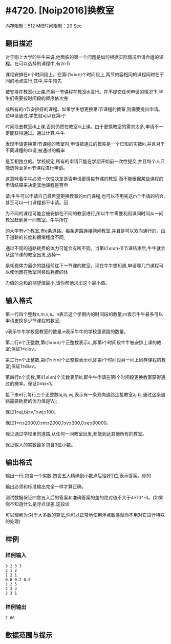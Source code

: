 # #4720. [Noip2016]换教室

内存限制：512 MiB时间限制：20 Sec

## 题目描述

对于刚上大学的牛牛来说,他面临的第一个问题是如何根据实际情况申请合适的课程。在可以选择的课程中,有2n节

课程安排在n个时间段上。在第i(1&le;i&le;n)个时间段上,两节内容相同的课程同时在不同的地点进行,其中,牛牛预先

被安排在教室ci上课,而另一节课程在教室di进行。在不提交任何申请的情况下,学生们需要按时间段的顺序依次完

成所有的n节安排好的课程。如果学生想更换第i节课程的教室,则需要提出申请。若申请通过,学生就可以在第i个

时间段去教室di上课,否则仍然在教室ci上课。由于更换教室的需求太多,申请不一定能获得通过。通过计算,牛牛

发现申请更换第i节课程的教室时,申请被通过的概率是一个已知的实数ki,并且对于不同课程的申请,被通过的概率

是互相独立的。学校规定,所有的申请只能在学期开始前一次性提交,并且每个人只能选择至多m节课程进行申请。

这意味着牛牛必须一次性决定是否申请更换每节课的教室,而不能根据某些课程的申请结果来决定其他课程是否申

请;牛牛可以申请自己最希望更换教室的m门课程,也可以不用完这m个申请的机会,甚至可以一门课程都不申请。因

为不同的课程可能会被安排在不同的教室进行,所以牛牛需要利用课间时间从一间教室赶到另一间教室。牛牛所在

的大学有v个教室,有e条道路。每条道路连接两间教室,并且是可以双向通行的。由于道路的长度和拥堵程度不同,

通过不同的道路耗费的体力可能会有所不同。当第i(1&le;i&le;n-1)节课结束后,牛牛就会从这节课的教室出发,选择一

条耗费体力最少的路径前往下一节课的教室。现在牛牛想知道,申请哪几门课程可以使他因在教室间移动耗费的体

力值的总和的期望值最小,请你帮他求出这个最小值。

## 输入格式

第一行四个整数n,m,v,e。n表示这个学期内的时间段的数量;m表示牛牛最多可以申请更换多少节课程的教室;

v表示牛牛学校里教室的数量;e表示牛牛的学校里道路的数量。

第二行n个正整数,第i(1&le;i&le;n)个正整数表示c,,即第i个时间段牛牛被安排上课的教室;保证1&le;ci&le;v。

第三行n个正整数,第i(1&le;i&le;n)个正整数表示di,即第i个时间段另一间上同样课程的教室;保证1&le;di&le;v。

第四行n个实数,第i(1&le;i&le;n)个实数表示ki,即牛牛申请在第i个时间段更换教室获得通过的概率。保证0&le;ki&le;1。

接下来e行,每行三个正整数aj,bj,wj,表示有一条双向道路连接教室aj,bj,通过这条道路需要耗费的体力值是Wj;

保证1&le;aj,bj&le;v,1&le;wj&le;100。

保证1&le;n&le;2000,0&le;m&le;2000,1&le;v&le;300,0&le;e&le;90000。

保证通过学校里的道路,从任何一间教室出发,都能到达其他所有的教室。

保证输入的实数最多包含3位小数。

## 输出格式

输出一行,包含一个实数,四舎五入精确到小数点后恰好2位,表示答案。你的

输出必须和标准输出完全一样才算正确。

测试数据保证四舎五入后的答案和准确答案的差的绝对值不大于4*10^-3。(如果你不知道什么是浮点误差,这段话

可以理解为:对于大多数的算法,你可以正常地使用浮点数类型而不用对它进行特殊的处理)

## 样例

### 样例输入

    
    3 2 3 3
    2 1 2
    1 2 1
    0.8 0.2 0.5 
    1 2 5
    1 3 3
    2 3 1
    

### 样例输出

    
    2.80
    

## 数据范围与提示
